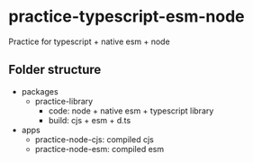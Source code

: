 # practice-typescript-esm-node

Practice for typescript + native esm + node

## Folder structure

- packages
  - practice-library
    - code: node + native esm + typescript library
    - build: cjs + esm + d.ts
- apps
  - practice-node-cjs: compiled cjs
  - practice-node-esm: compiled esm
